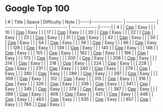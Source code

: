 # Google Top 100

|  #  | Title           | Space           | Difficulty    | Note | 
|-----|---------------- | --------------- | --------------- | --------------- | ------------- |------|
|  4  |  | [Cpp](./cpp/) | Easy |  |
|  10  |  | [Cpp](./cpp/) | Easy |  |
|  17  |  | [Cpp](./cpp/) | Easy |  |
|  20  |  | [Cpp](./cpp/) | Easy |  |
|  22  |  | [Cpp](./cpp/) | Easy |  |
|  23  |  | [Cpp](./cpp/) | Easy |  |
|  31  |  | [Cpp](./cpp/) | Easy |  |
|  42  |  | [Cpp](./cpp/) | Easy |  |
|  50  |  | [Cpp](./cpp/) | Easy |  |
|  54  |  | [Cpp](./cpp/) | Easy |  |
|  56  |  | [Cpp](./cpp/) | Easy |  |
|  66  |  | [Cpp](./cpp/) | Easy |  |
|  128  |  | [Cpp](./cpp/) | Easy |  |
|  139  |  | [Cpp](./cpp/) | Easy |  |
|  140  |  | [Cpp](./cpp/) | Easy |  |
|  146  |  | [Cpp](./cpp/) | Easy |  |
|  155  |  | [Cpp](./cpp/) | Easy |  |
|  162  |  | [Cpp](./cpp/) | Easy |  |
|  166  |  | [Cpp](./cpp/) | Easy |  |
|  173  |  | [Cpp](./cpp/) | Easy |  |
|  200  |  | [Cpp](./cpp/) | Easy |  |
|  208  |  | [Cpp](./cpp/) | Easy |  |
|  214  |  | [Cpp](./cpp/) | Easy |  |
|  218  |  | [Cpp](./cpp/) | Easy |  |
|  224  |  | [Cpp](./cpp/) | Easy |  |
|  228  |  | [Cpp](./cpp/) | Easy |  |
|  231  |  | [Cpp](./cpp/) | Easy |  |
|  240  |  | [Cpp](./cpp/) | Easy |  |
|  279  |  | [Cpp](./cpp/) | Easy |  |
|  280  |  | [Cpp](./cpp/) | Easy |  |
|  289  |  | [Cpp](./cpp/) | Easy |  |
|  297  |  | [Cpp](./cpp/) | Easy |  |
|  309  |  | [Cpp](./cpp/) | Easy |  |
|  312  |  | [Cpp](./cpp/) | Easy |  |
|  315  |  | [Cpp](./cpp/) | Easy |  |
|  316  |  | [Cpp](./cpp/) | Easy |  |
|  326  |  | [Cpp](./cpp/) | Easy |  |
|  336  |  | [Cpp](./cpp/) | Easy |  |
|  341  |  | [Cpp](./cpp/) | Easy |  |
|  345  |  | [Cpp](./cpp/) | Easy |  |
|  374  |  | [Cpp](./cpp/) | Easy |  |
|  387  |  | [Cpp](./cpp/) | Easy |  |
|  388  |  | [Cpp](./cpp/) | Easy |  |
|  406  |  | [Cpp](./cpp/) | Easy |  |
|  421  |  | [Cpp](./cpp/) | Easy |  |
|  448  |  | [Cpp](./cpp/) | Easy |  |
|  463  |  | [Cpp](./cpp/) | Easy |  |
|  535  |  | [Cpp](./cpp/) | Easy |  |
|  657  |  | [Cpp](./cpp/) | Easy |  |
|  760  |  | [Cpp](./cpp/) | Easy |  |

